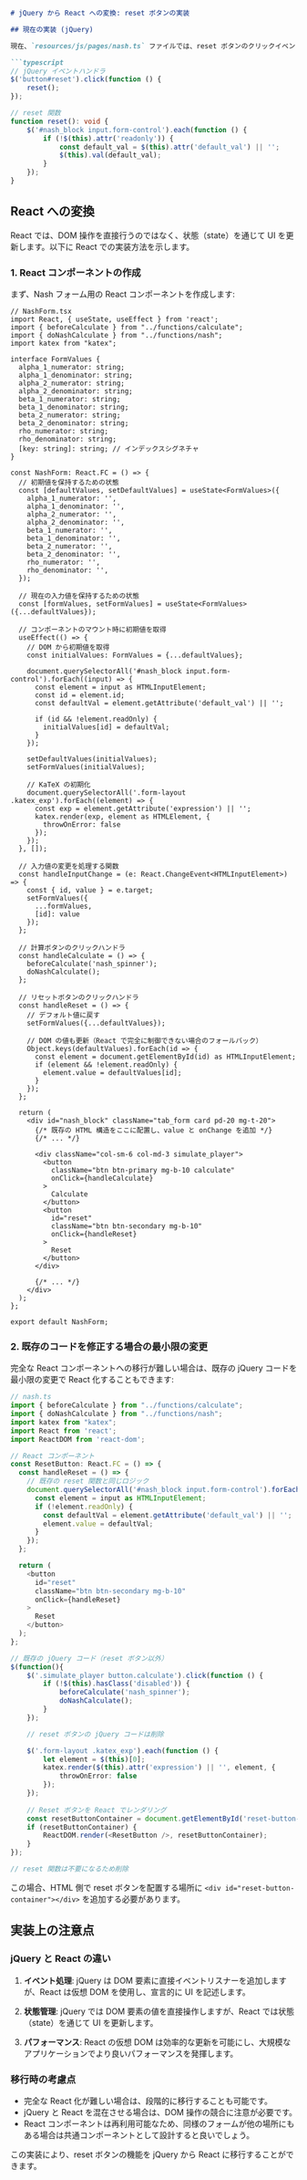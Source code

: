 ```markdown
# jQuery から React への変換: reset ボタンの実装

## 現在の実装 (jQuery)

現在、`resources/js/pages/nash.ts` ファイルでは、reset ボタンのクリックイベントと reset 関数が jQuery を使って次のように実装されています:

```typescript
// jQuery イベントハンドラ
$('button#reset').click(function () {
    reset();
});

// reset 関数
function reset(): void {
    $('#nash_block input.form-control').each(function () {
        if (!$(this).attr('readonly')) {
            const default_val = $(this).attr('default_val') || '';
            $(this).val(default_val);
        }
    });
}
```

## React への変換

React では、DOM 操作を直接行うのではなく、状態（state）を通じて UI を更新します。以下に React での実装方法を示します。

### 1. React コンポーネントの作成

まず、Nash フォーム用の React コンポーネントを作成します:

```tsx
// NashForm.tsx
import React, { useState, useEffect } from 'react';
import { beforeCalculate } from "../functions/calculate";
import { doNashCalculate } from "../functions/nash";
import katex from "katex";

interface FormValues {
  alpha_1_numerator: string;
  alpha_1_denominator: string;
  alpha_2_numerator: string;
  alpha_2_denominator: string;
  beta_1_numerator: string;
  beta_1_denominator: string;
  beta_2_numerator: string;
  beta_2_denominator: string;
  rho_numerator: string;
  rho_denominator: string;
  [key: string]: string; // インデックスシグネチャ
}

const NashForm: React.FC = () => {
  // 初期値を保持するための状態
  const [defaultValues, setDefaultValues] = useState<FormValues>({
    alpha_1_numerator: '',
    alpha_1_denominator: '',
    alpha_2_numerator: '',
    alpha_2_denominator: '',
    beta_1_numerator: '',
    beta_1_denominator: '',
    beta_2_numerator: '',
    beta_2_denominator: '',
    rho_numerator: '',
    rho_denominator: '',
  });

  // 現在の入力値を保持するための状態
  const [formValues, setFormValues] = useState<FormValues>({...defaultValues});

  // コンポーネントのマウント時に初期値を取得
  useEffect(() => {
    // DOM から初期値を取得
    const initialValues: FormValues = {...defaultValues};
    
    document.querySelectorAll('#nash_block input.form-control').forEach((input) => {
      const element = input as HTMLInputElement;
      const id = element.id;
      const defaultVal = element.getAttribute('default_val') || '';
      
      if (id && !element.readOnly) {
        initialValues[id] = defaultVal;
      }
    });
    
    setDefaultValues(initialValues);
    setFormValues(initialValues);
    
    // KaTeX の初期化
    document.querySelectorAll('.form-layout .katex_exp').forEach((element) => {
      const exp = element.getAttribute('expression') || '';
      katex.render(exp, element as HTMLElement, {
        throwOnError: false
      });
    });
  }, []);

  // 入力値の変更を処理する関数
  const handleInputChange = (e: React.ChangeEvent<HTMLInputElement>) => {
    const { id, value } = e.target;
    setFormValues({
      ...formValues,
      [id]: value
    });
  };

  // 計算ボタンのクリックハンドラ
  const handleCalculate = () => {
    beforeCalculate('nash_spinner');
    doNashCalculate();
  };

  // リセットボタンのクリックハンドラ
  const handleReset = () => {
    // デフォルト値に戻す
    setFormValues({...defaultValues});
    
    // DOM の値も更新（React で完全に制御できない場合のフォールバック）
    Object.keys(defaultValues).forEach(id => {
      const element = document.getElementById(id) as HTMLInputElement;
      if (element && !element.readOnly) {
        element.value = defaultValues[id];
      }
    });
  };

  return (
    <div id="nash_block" className="tab_form card pd-20 mg-t-20">
      {/* 既存の HTML 構造をここに配置し、value と onChange を追加 */}
      {/* ... */}
      
      <div className="col-sm-6 col-md-3 simulate_player">
        <button 
          className="btn btn-primary mg-b-10 calculate"
          onClick={handleCalculate}
        >
          Calculate
        </button>
        <button 
          id="reset" 
          className="btn btn-secondary mg-b-10"
          onClick={handleReset}
        >
          Reset
        </button>
      </div>
      
      {/* ... */}
    </div>
  );
};

export default NashForm;
```

### 2. 既存のコードを修正する場合の最小限の変更

完全な React コンポーネントへの移行が難しい場合は、既存の jQuery コードを最小限の変更で React 化することもできます:

```typescript
// nash.ts
import { beforeCalculate } from "../functions/calculate";
import { doNashCalculate } from "../functions/nash";
import katex from "katex";
import React from 'react';
import ReactDOM from 'react-dom';

// React コンポーネント
const ResetButton: React.FC = () => {
  const handleReset = () => {
    // 既存の reset 関数と同じロジック
    document.querySelectorAll('#nash_block input.form-control').forEach((input) => {
      const element = input as HTMLInputElement;
      if (!element.readOnly) {
        const defaultVal = element.getAttribute('default_val') || '';
        element.value = defaultVal;
      }
    });
  };

  return (
    <button 
      id="reset" 
      className="btn btn-secondary mg-b-10"
      onClick={handleReset}
    >
      Reset
    </button>
  );
};

// 既存の jQuery コード（reset ボタン以外）
$(function(){
    $('.simulate_player button.calculate').click(function () {
        if (!$(this).hasClass('disabled')) {
            beforeCalculate('nash_spinner');
            doNashCalculate();
        }
    });

    // reset ボタンの jQuery コードは削除

    $('.form-layout .katex_exp').each(function () {
        let element = $(this)[0];
        katex.render($(this).attr('expression') || '', element, {
            throwOnError: false
        });
    });
    
    // Reset ボタンを React でレンダリング
    const resetButtonContainer = document.getElementById('reset-button-container');
    if (resetButtonContainer) {
        ReactDOM.render(<ResetButton />, resetButtonContainer);
    }
});

// reset 関数は不要になるため削除
```

この場合、HTML 側で reset ボタンを配置する場所に `<div id="reset-button-container"></div>` を追加する必要があります。

## 実装上の注意点

### jQuery と React の違い

1. **イベント処理**: jQuery は DOM 要素に直接イベントリスナーを追加しますが、React は仮想 DOM を使用し、宣言的に UI を記述します。

2. **状態管理**: jQuery では DOM 要素の値を直接操作しますが、React では状態（state）を通じて UI を更新します。

3. **パフォーマンス**: React の仮想 DOM は効率的な更新を可能にし、大規模なアプリケーションでより良いパフォーマンスを発揮します。

### 移行時の考慮点

- 完全な React 化が難しい場合は、段階的に移行することも可能です。
- jQuery と React を混在させる場合は、DOM 操作の競合に注意が必要です。
- React コンポーネントは再利用可能なため、同様のフォームが他の場所にもある場合は共通コンポーネントとして設計すると良いでしょう。

この実装により、reset ボタンの機能を jQuery から React に移行することができます。
```
